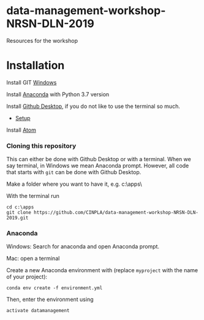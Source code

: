 # data-management-workshop-NRSN-DLN-2019
Resources for the workshop


# Installation
Install GIT [Windows](https://git-scm.com/downloads)

Install [Anaconda](https://www.anaconda.com/distribution/) with Python 3.7 version

Install [Github Desktop](https://desktop.github.com/), if you do not like to use the terminal so much.
 * [Setup](https://help.github.com/desktop/guides/getting-started-with-github-desktop/setting-up-github-desktop/)

Install [Atom](https://atom.io/)

### Cloning this repository
This can either be done with Github Desktop
or with a terminal. When we say terminal, in Windows we mean Anaconda prompt.
However, all code that starts with `git` can be done with Github Desktop.

Make a folder where you want to have it, e.g. c:\apps\

With the terminal run

~~~~~~~~~~~~~~~~~~~~~~~~~~~~~~~~~~~~~~~~~~~~~~~~~~~~~~~~~~~~~~~
cd c:\apps
git clone https://github.com/CINPLA/data-management-workshop-NRSN-DLN-2019.git
~~~~~~~~~~~~~~~~~~~~~~~~~~~~~~~~~~~~~~~~~~~~~~~~~~~~~~~~~~~~~~~

### Anaconda
Windows: Search for anaconda and open Anaconda prompt.

Mac: open a terminal

Create a new Anaconda environment with (replace `myproject` with the name of your project):

```
conda env create -f environment.yml
```

Then, enter the environment using

```
activate datamanagement
```

<!-- Install GIT [LFS](https://git-lfs.github.com/)

[Nice intro video to LFS](https://www.youtube.com/watch?v=uLR1RNqJ1Mw) -->
